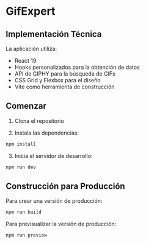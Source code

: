# GifExpert

## Implementación Técnica

La aplicación utiliza:

- React 19
- Hooks personalizados para la obtención de datos
- API de GIPHY para la búsqueda de GIFs
- CSS Grid y Flexbox para el diseño
- Vite como herramienta de construcción

## Comenzar

1. Clona el repositorio

2. Instala las dependencias:

```bash
npm install
```

3. Inicia el servidor de desarrollo:

```bash
npm run dev
```

## Construcción para Producción

Para crear una versión de producción:

```bash
npm run build
```

Para previsualizar la versión de producción:

```bash
npm run preview
```

